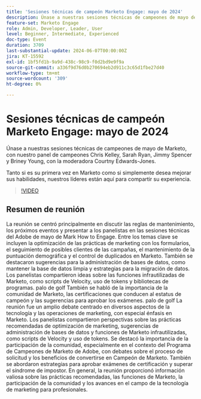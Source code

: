 ```yaml
---
title: 'Sesiones técnicas de campeón Marketo Engage: mayo de 2024'
description: Únase a nuestras sesiones técnicas de campeones de mayo de Marketo, con nuestro panel de campeones Chris Kelley, Sarah Ryan, Jimmy Spencer y Briney Young, con la moderadora Courtny Edwards-Jones. Tanto si es su primera vez en Marketo como si simplemente desea mejorar sus habilidades, nuestros campeones están aquí para compartir su experiencia.
feature-set: Marketo Engage
role: Admin, Developer, Leader, User
level: Beginner, Intermediate, Experienced
doc-type: Event
duration: 3709
last-substantial-update: 2024-06-07T00:00:00Z
jira: KT-15592
exl-id: 1bf5fd1b-9a9d-438c-98c9-f0d2bd9e9f9a
source-git-commit: a336f9d76d0b270694eb2d911c3c65d1fbe27d40
workflow-type: tm+mt
source-wordcount: '309'
ht-degree: 0%

---
```


# Sesiones técnicas de campeón Marketo Engage: mayo de 2024

Únase a nuestras sesiones técnicas de campeones de mayo de Marketo, con nuestro panel de campeones Chris Kelley, Sarah Ryan, Jimmy Spencer y Briney Young, con la moderadora Courtny Edwards-Jones.

Tanto si es su primera vez en Marketo como si simplemente desea mejorar sus habilidades, nuestros líderes están aquí para compartir su experiencia.

>[!VIDEO](https://video.tv.adobe.com/v/3429357/?learn=on)

## Resumen de reunión

La reunión se centró principalmente en discutir las reglas de mantenimiento, los próximos eventos y presentar a los panelistas en las sesiones técnicas del Adobe de mayo de Mark How to Engage. Entre los temas clave se incluyen la optimización de las prácticas de marketing con los formularios, el seguimiento de posibles clientes de las campañas, el mantenimiento de la puntuación demográfica y el control de duplicados en Marketo. También se destacaron sugerencias para la administración de bases de datos, como mantener la base de datos limpia y estrategias para la migración de datos. Los panelistas compartieron ideas sobre las funciones infrautilizadas de Marketo, como scripts de Velocity, uso de tokens y bibliotecas de programas. palo de golf También se habló de la importancia de la comunidad de Marketo, las certificaciones que conducen al estatus de campeón y las sugerencias para aprobar los exámenes. palo de golf La reunión fue un amplio debate centrado en diversos aspectos de la tecnología y las operaciones de marketing, con especial énfasis en Marketo. Los panelistas compartieron perspectivas sobre las prácticas recomendadas de optimización de marketing, sugerencias de administración de bases de datos y funciones de Marketo infrautilizadas, como scripts de Velocity y uso de tokens. Se destacó la importancia de la participación de la comunidad, especialmente en el contexto del Programa de Campeones de Marketo de Adobe, con debates sobre el proceso de solicitud y los beneficios de convertirse en Campeón de Marketo. También se abordaron estrategias para aprobar exámenes de certificación y superar el síndrome de impostor. En general, la reunión proporcionó información valiosa sobre las prácticas recomendadas, las funciones de Marketo, la participación de la comunidad y los avances en el campo de la tecnología de marketing para profesionales.
